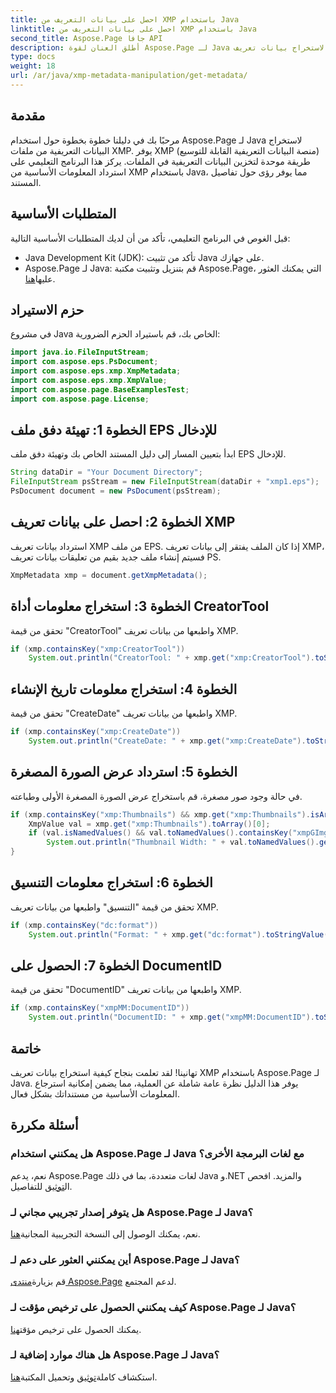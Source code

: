 ```yaml
---
title: احصل على بيانات التعريف من XMP باستخدام Java
linktitle: احصل على بيانات التعريف من XMP باستخدام Java
second_title: Aspose.Page جافا API
description: أطلق العنان لقوة Aspose.Page لـ Java لاستخراج بيانات تعريف XMP بسهولة. ارفع مستوى تحليل المستندات من خلال دليلنا المفصّل خطوة بخطوة!
type: docs
weight: 18
url: /ar/java/xmp-metadata-manipulation/get-metadata/
---
```

## مقدمة
مرحبًا بك في دليلنا خطوة بخطوة حول استخدام Aspose.Page لـ Java لاستخراج البيانات التعريفية من ملفات XMP. يوفر XMP (منصة البيانات التعريفية القابلة للتوسيع) طريقة موحدة لتخزين البيانات التعريفية في الملفات. يركز هذا البرنامج التعليمي على استرداد المعلومات الأساسية من XMP باستخدام Java، مما يوفر رؤى حول تفاصيل المستند.
## المتطلبات الأساسية
قبل الغوص في البرنامج التعليمي، تأكد من أن لديك المتطلبات الأساسية التالية:
- Java Development Kit (JDK): تأكد من تثبيت Java على جهازك.
-  Aspose.Page لـ Java: قم بتنزيل وتثبيت مكتبة Aspose.Page، التي يمكنك العثور عليها[هنا](https://releases.aspose.com/page/java/).
## حزم الاستيراد
في مشروع Java الخاص بك، قم باستيراد الحزم الضرورية:
```java
import java.io.FileInputStream;
import com.aspose.eps.PsDocument;
import com.aspose.eps.xmp.XmpMetadata;
import com.aspose.eps.xmp.XmpValue;
import com.aspose.page.BaseExamplesTest;
import com.aspose.page.License;
```
## الخطوة 1: تهيئة دفق ملف EPS للإدخال
ابدأ بتعيين المسار إلى دليل المستند الخاص بك وتهيئة دفق ملف EPS للإدخال.
```java
String dataDir = "Your Document Directory";
FileInputStream psStream = new FileInputStream(dataDir + "xmp1.eps");
PsDocument document = new PsDocument(psStream);
```
## الخطوة 2: احصل على بيانات تعريف XMP
استرداد بيانات تعريف XMP من ملف EPS. إذا كان الملف يفتقر إلى بيانات تعريف XMP، فسيتم إنشاء ملف جديد بقيم من تعليقات بيانات تعريف PS.
```java
XmpMetadata xmp = document.getXmpMetadata();
```
## الخطوة 3: استخراج معلومات أداة CreatorTool
تحقق من قيمة "CreatorTool" واطبعها من بيانات تعريف XMP.
```java
if (xmp.containsKey("xmp:CreatorTool"))
    System.out.println("CreatorTool: " + xmp.get("xmp:CreatorTool").toStringValue());
```
## الخطوة 4: استخراج معلومات تاريخ الإنشاء
تحقق من قيمة "CreateDate" واطبعها من بيانات تعريف XMP.
```java
if (xmp.containsKey("xmp:CreateDate"))
    System.out.println("CreateDate: " + xmp.get("xmp:CreateDate").toStringValue());
```
## الخطوة 5: استرداد عرض الصورة المصغرة
في حالة وجود صور مصغرة، قم باستخراج عرض الصورة المصغرة الأولى وطباعته.
```java
if (xmp.containsKey("xmp:Thumbnails") && xmp.get("xmp:Thumbnails").isArray()) {
    XmpValue val = xmp.get("xmp:Thumbnails").toArray()[0];
    if (val.isNamedValues() && val.toNamedValues().containsKey("xmpGImg:width"))
        System.out.println("Thumbnail Width: " + val.toNamedValues().get("xmpGImg:width").toInteger());
}
```
## الخطوة 6: استخراج معلومات التنسيق
تحقق من قيمة "التنسيق" واطبعها من بيانات تعريف XMP.
```java
if (xmp.containsKey("dc:format"))
    System.out.println("Format: " + xmp.get("dc:format").toStringValue());
```
## الخطوة 7: الحصول على DocumentID
تحقق من قيمة "DocumentID" واطبعها من بيانات تعريف XMP.
```java
if (xmp.containsKey("xmpMM:DocumentID"))
    System.out.println("DocumentID: " + xmp.get("xmpMM:DocumentID").toStringValue());
```
## خاتمة
تهانينا! لقد تعلمت بنجاح كيفية استخراج بيانات تعريف XMP باستخدام Aspose.Page لـ Java. يوفر هذا الدليل نظرة عامة شاملة عن العملية، مما يضمن إمكانية استرجاع المعلومات الأساسية من مستنداتك بشكل فعال.
## أسئلة مكررة
### هل يمكنني استخدام Aspose.Page لـ Java مع لغات البرمجة الأخرى؟
 نعم، يدعم Aspose.Page لغات متعددة، بما في ذلك Java و.NET والمزيد. افحص ال[توثيق](https://reference.aspose.com/page/java/) للتفاصيل.
### هل يتوفر إصدار تجريبي مجاني لـ Aspose.Page لـ Java؟
 نعم، يمكنك الوصول إلى النسخة التجريبية المجانية[هنا](https://releases.aspose.com/).
### أين يمكنني العثور على دعم لـ Aspose.Page لـ Java؟
 قم بزيارة[منتدى Aspose.Page](https://forum.aspose.com/c/page/39) لدعم المجتمع.
### كيف يمكنني الحصول على ترخيص مؤقت لـ Aspose.Page لـ Java؟
 يمكنك الحصول على ترخيص مؤقت[هنا](https://purchase.aspose.com/temporary-license/).
### هل هناك موارد إضافية لـ Aspose.Page لـ Java؟
 استكشاف كاملة[توثيق](https://reference.aspose.com/page/java/) وتحميل المكتبة[هنا](https://releases.aspose.com/page/java/).